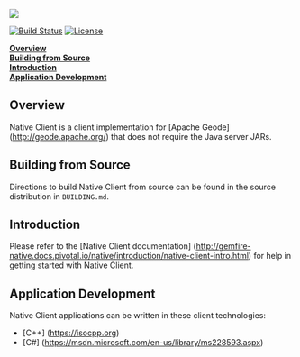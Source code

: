 [<img src="https://geode.apache.org/img/apache_geode_logo.png" align="center"/>](http://geode.apache.org)

[![Build Status](https://travis-ci.org/apache/geode-native.svg?branch=develop)](https://travis-ci.org/apache/geode-native) [![License](https://img.shields.io/badge/License-Apache%202.0-blue.svg)](https://www.apache.org/licenses/LICENSE-2.0) 

**[Overview](#overview)**  
**[Building from Source](#building)**  
**[Introduction](#started)**  
**[Application Development](#development)**  

## <a name="overview"></a>Overview

Native Client is a client implementation for [Apache Geode] (http://geode.apache.org/) that does not require the Java server JARs.

## <a name="building"></a>Building from Source

Directions to build Native Client from source can be found in the source distribution in `BUILDING.md`.

## <a name="started"></a>Introduction
Please refer to the [Native Client documentation] (http://gemfire-native.docs.pivotal.io/native/introduction/native-client-intro.html) for help in getting started with Native Client.

## <a name="development"></a>Application Development

Native Client applications can be written in these client technologies:

* [C++] (https://isocpp.org)
* [C#] (https://msdn.microsoft.com/en-us/library/ms228593.aspx)
